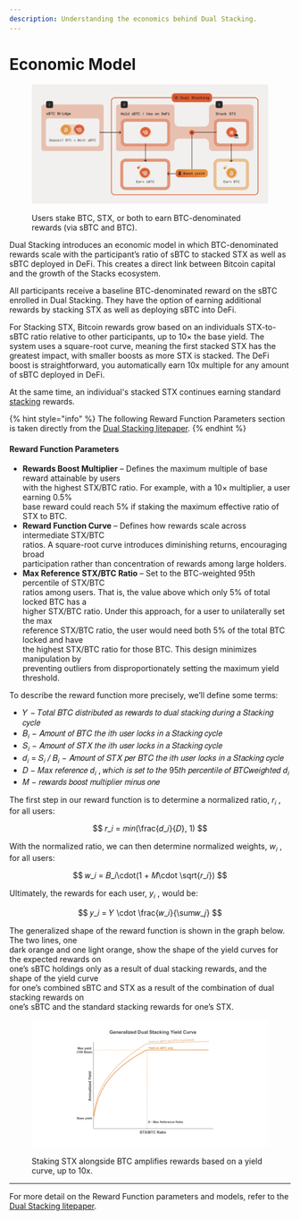 ```yaml
---
description: Understanding the economics behind Dual Stacking.
---
```


# Economic Model

<figure><img src="../.gitbook/assets/image (2).png" alt=""><figcaption><p>Users stake BTC, STX, or both to earn BTC-denominated rewards (via sBTC and BTC).</p></figcaption></figure>

Dual Stacking introduces an economic model in which BTC-denominated rewards scale with the participant’s ratio of sBTC to stacked STX as well as sBTC deployed in DeFi. This creates a direct link between Bitcoin capital and the growth of the Stacks ecosystem.

All participants receive a baseline BTC-denominated reward on the sBTC enrolled in Dual Stacking. They have the option of earning additional rewards by stacking STX as well as deploying sBTC into DeFi.

For Stacking STX, Bitcoin rewards grow based on an individuals STX-to-sBTC ratio relative to other participants, up to 10× the base yield. The system uses a square-root curve, meaning the first stacked STX has the greatest impact, with smaller boosts as more STX is stacked. The DeFi boost is straightforward, you automatically earn 10x multiple for any amount of sBTC deployed in DeFi.

At the same time, an individual's stacked STX continues earning standard [stacking](../block-production/stacking.md) rewards.

{% hint style="info" %}
The following Reward Function Parameters section is taken directly from the [Dual Stacking litepaper](https://github.com/stx-labs/papers/blob/main/Dual%20Stacking%20Litepaper.pdf).
{% endhint %}

#### Reward Function Parameters

* **Rewards Boost Multiplier** – Defines the maximum multiple of base reward attainable by users\
  with the highest STX/BTC ratio. For example, with a 10× multiplier, a user earning 0.5%\
  base reward could reach 5% if staking the maximum effective ratio of STX to BTC.
* **Reward Function Curve** – Defines how rewards scale across intermediate STX/BTC\
  ratios. A square-root curve introduces diminishing returns, encouraging broad\
  participation rather than concentration of rewards among large holders.
* **Max Reference STX/BTC Ratio** – Set to the BTC-weighted 95th percentile of STX/BTC\
  ratios among users. That is, the value above which only 5% of total locked BTC has a\
  higher STX/BTC ratio. Under this approach, for a user to unilaterally set the max\
  reference STX/BTC ratio, the user would need both 5% of the total BTC locked and have\
  the highest STX/BTC ratio for those BTC. This design minimizes manipulation by\
  preventing outliers from disproportionately setting the maximum yield threshold.

To describe the reward function more precisely, we’ll define some terms:

* 𝑌 − 𝑇𝑜𝑡𝑎𝑙 𝐵𝑇𝐶 𝑑𝑖𝑠𝑡𝑟𝑖𝑏𝑢𝑡𝑒𝑑 𝑎𝑠 𝑟𝑒𝑤𝑎𝑟𝑑𝑠 𝑡𝑜 𝑑𝑢𝑎𝑙 𝑠𝑡𝑎𝑐𝑘𝑖𝑛𝑔 𝑑𝑢𝑟𝑖𝑛𝑔 𝑎 𝑆𝑡𝑎𝑐𝑘𝑖𝑛𝑔 𝑐𝑦𝑐𝑙𝑒
* 𝐵<sub>𝑖</sub> − 𝐴𝑚𝑜𝑢𝑛𝑡 𝑜𝑓 𝐵𝑇𝐶 𝑡ℎ𝑒 𝑖𝑡ℎ 𝑢𝑠𝑒𝑟 𝑙𝑜𝑐𝑘𝑠 𝑖𝑛 𝑎 𝑆𝑡𝑎𝑐𝑘𝑖𝑛𝑔 𝑐𝑦𝑐𝑙𝑒
* 𝑆<sub>𝑖</sub> − 𝐴𝑚𝑜𝑢𝑛𝑡 𝑜𝑓 𝑆𝑇𝑋 𝑡ℎ𝑒 𝑖𝑡ℎ 𝑢𝑠𝑒𝑟 𝑙𝑜𝑐𝑘𝑠 𝑖𝑛 𝑎 𝑆𝑡𝑎𝑐𝑘𝑖𝑛𝑔 𝑐𝑦𝑐𝑙𝑒
* 𝑑<sub>𝑖</sub> = 𝑆<sub>𝑖</sub> _/_ 𝐵<sub>𝑖</sub> − 𝐴𝑚𝑜𝑢𝑛𝑡 𝑜𝑓 𝑆𝑇𝑋 𝑝𝑒𝑟 𝐵𝑇𝐶 𝑡ℎ𝑒 𝑖𝑡ℎ 𝑢𝑠𝑒𝑟 𝑙𝑜𝑐𝑘𝑠 𝑖𝑛 𝑎 𝑆𝑡𝑎𝑐𝑘𝑖𝑛𝑔 𝑐𝑦𝑐𝑙𝑒
* 𝐷 − 𝑀𝑎𝑥 𝑟𝑒𝑓𝑒𝑟𝑒𝑛𝑐𝑒 𝑑<sub>𝑖</sub> , 𝑤ℎ𝑖𝑐ℎ 𝑖𝑠 𝑠𝑒𝑡 𝑡𝑜 𝑡ℎ𝑒 95𝑡ℎ 𝑝𝑒𝑟𝑐𝑒𝑛𝑡𝑖𝑙𝑒 𝑜𝑓 𝐵𝑇𝐶𝑤𝑒𝑖𝑔ℎ𝑡𝑒𝑑 𝑑<sub>𝑖</sub>
* 𝑀 −  𝑟𝑒𝑤𝑎𝑟𝑑𝑠 𝑏𝑜𝑜𝑠𝑡 𝑚𝑢𝑙𝑡𝑖𝑝𝑙𝑖𝑒𝑟 𝑚𝑖𝑛𝑢𝑠 𝑜𝑛𝑒

The first step in our reward function is to determine a normalized ratio, 𝑟<sub>𝑖</sub> , for all users:

$$
𝑟_𝑖 = 𝑚𝑖𝑛(\frac{𝑑_𝑖}{𝐷}, 1)
$$

With the normalized ratio, we can then determine normalized weights, _w_<sub>𝑖</sub> , for all users:

$$
𝑤_𝑖 = 𝐵_𝑖\cdot(1 + 𝑀\cdot \sqrt{𝑟_𝑖})
$$

Ultimately, the rewards for each user, _y_<sub>𝑖</sub> , would be:

$$
𝑦_𝑖 = 𝑌 \cdot \frac{𝑤_𝑖}{\sum𝑤_𝑗}
$$

The generalized shape of the reward function is shown in the graph below. The two lines, one\
dark orange and one light orange, show the shape of the yield curves for the expected rewards on\
one’s sBTC holdings only as a result of dual stacking rewards, and the shape of the yield curve\
for one’s combined sBTC and STX as a result of the combination of dual stacking rewards on\
one’s sBTC and the standard stacking rewards for one’s STX.

<div data-with-frame="true"><figure><img src="../.gitbook/assets/image (5).png" alt=""><figcaption><p>Staking STX alongside BTC amplifies rewards based on a yield curve, up to 10x.</p></figcaption></figure></div>

***

For more detail on the Reward Function parameters and models, refer to the [Dual Stacking litepaper](https://github.com/stx-labs/papers/blob/main/Dual%20Stacking%20Litepaper.pdf).
